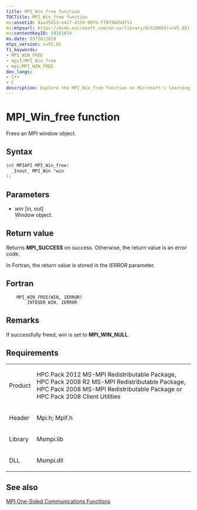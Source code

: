 ```yaml
---
title: MPI_Win_free function
TOCTitle: MPI_Win_free function
ms:assetid: daa35d13-e417-4159-99fb-ff9f9605df11
ms:mtpsurl: https://msdn.microsoft.com/en-us/library/Dn520603(v=VS.85)
ms:contentKeyID: 59361074
ms.date: 03/28/2018
mtps_version: v=VS.85
f1_keywords:
- MPI_WIN_FREE
- mpif/MPI_Win_free
- mpi/MPI_WIN_FREE
dev_langs:
- C++
- C
description: Explore the MPI_Win_free function on Microsoft's learning platform. Understand its syntax, parameters, return values, and application in Fortran.
---
```


# MPI\_Win\_free function

Frees an MPI window object.

## Syntax

``` c++
int MPIAPI MPI_Win_free(
  _Inout_ MPI_Win *win
);
```

## Parameters

  - *win* \[in, out\]  
    Window object.

## Return value

Returns **MPI\_SUCCESS** on success. Otherwise, the return value is an error code.

In Fortran, the return value is stored in the *IERROR* parameter.

## Fortran

``` FORTRAN
    MPI_WIN_FREE(WIN, IERROR)
        INTEGER WIN, IERROR
```

## Remarks

If successfully freed, *win* is set to **MPI\_WIN\_NULL**.

## Requirements

<table>
<colgroup>
<col  />
<col  />
</colgroup>
<tbody>
<tr class="odd">
<td><p>Product</p></td>
<td><p>HPC Pack 2012 MS-MPI Redistributable Package, HPC Pack 2008 R2 MS-MPI Redistributable Package, HPC Pack 2008 MS-MPI Redistributable Package or HPC Pack 2008 Client Utilities</p></td>
</tr>
<tr class="even">
<td><p>Header</p></td>
<td>Mpi.h;
Mpif.h</td>
</tr>
<tr class="odd">
<td><p>Library</p></td>
<td>Msmpi.lib</td>
</tr>
<tr class="even">
<td><p>DLL</p></td>
<td>Msmpi.dll</td>
</tr>
</tbody>
</table>


## See also

[MPI One-Sided Communications Functions](mpi-one-sided-communications-functions.md)

